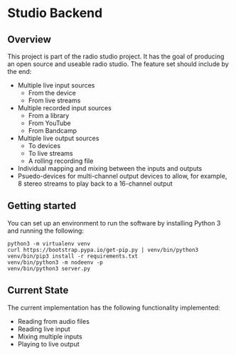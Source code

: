 
Studio Backend
==============

Overview
--------

This project is part of the radio studio project.  It has the goal of producing an open source and useable radio studio.  The feature set should include by the end:

 - Multiple live input sources     
   - From the device
   - From live streams
 - Multiple recorded input sources
   - From a library
   - From YouTube
   - From Bandcamp
 - Multiple live output sources
   - To devices
   - To live streams
   - A rolling recording file
 - Individual mapping and mixing between the inputs and outputs
 - Psuedo-devices for multi-channel output devices to allow, for example, 8 stereo streams to play back to a 16-channel output

Getting started
---------------

You can set up an environment to run the software by installing Python 3 and running the following:

```
python3 -m virtualenv venv
curl https://bootstrap.pypa.io/get-pip.py | venv/bin/python3
venv/bin/pip3 install -r requirements.txt
venv/bin/python3 -m nodeenv -p
venv/bin/python3 server.py
```

Current State
-------------

The current implementation has the following functionality implemented:

 - Reading from audio files
 - Reading live input
 - Mixing multiple inputs
 - Playing to live output

